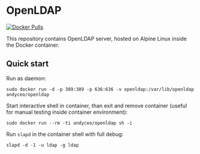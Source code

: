 OpenLDAP
========

[![Docker Pulls](https://badgen.net/docker/pulls/andyceo/openldap)](https://hub.docker.com/r/andyceo/openldap)

This repository contains OpenLDAP server, hosted on Alpine Linux inside the Docker container.


## Quick start

Run as daemon:

    sudo docker run -d -p 389:389 -p 636:636 -v openldap:/var/lib/openldap andyceo/openldap

Start interactive shell in container, than exit and remove container (useful for manual testing inside container environment):

    sudo docker run --rm -ti andyceo/openldap sh -i

Run `slapd` in the container shell with full debug:

    slapd -d -1 -u ldap -g ldap
